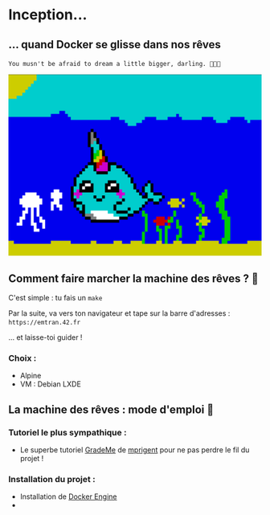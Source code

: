 # Inception...
## ... quand Docker se glisse dans nos rêves
```
You musn't be afraid to dream a little bigger, darling. 💭💭💭
```
![Screenshot](makefile_img.png)

## Comment faire marcher la machine des rêves ? 🤖

C'est simple : tu fais un ```make```

Par la suite, va vers ton navigateur et tape sur la barre d'adresses : ```https://emtran.42.fr```

... et laisse-toi guider !

### Choix :

* Alpine
* VM : Debian LXDE

## La machine des rêves : mode d'emploi 🐳

### Tutoriel le plus sympathique :

* Le superbe tutoriel [GradeMe](https://tuto.grademe.fr/inception/) de [mprigent](https://github.com/mprigent/Inception) pour ne pas perdre le fil du projet !

### Installation du projet :

* Installation de [Docker Engine](https://docs.docker.com/engine/install/ubuntu/)
* 
